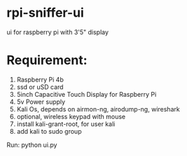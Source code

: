 # rpi-sniffer-ui
ui for raspberry pi with 3'5" display

Requirement:
============

1. Raspberry Pi 4b
2. ssd or uSD card
3. 5inch Capacitive Touch Display for Raspberry Pi
4. 5v Power supply
5. Kali Os, depends on airmon-ng, airodump-ng, wireshark
6. optional, wireless keypad with mouse
7. install kali-grant-root, for user kali
8. add kali to sudo group

Run:
python ui.py
